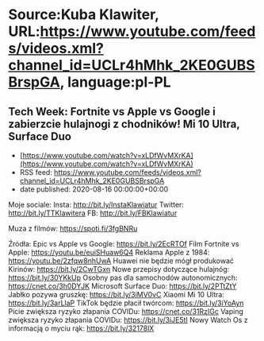 # Source:Kuba Klawiter, URL:https://www.youtube.com/feeds/videos.xml?channel_id=UCLr4hMhk_2KE0GUBSBrspGA, language:pl-PL

## Tech Week: Fortnite vs Apple vs Google i zabierzcie hulajnogi z chodników! Mi 10 Ultra, Surface Duo
 - [https://www.youtube.com/watch?v=xLDfWvMXrKA](https://www.youtube.com/watch?v=xLDfWvMXrKA)
 - RSS feed: https://www.youtube.com/feeds/videos.xml?channel_id=UCLr4hMhk_2KE0GUBSBrspGA
 - date published: 2020-08-16 00:00:00+00:00

Moje sociale:
Insta: http://bit.ly/InstaKlawiatur 
Twitter: http://bit.ly/TTKlawitera
FB: http://bit.ly/FBKlawiatur

Muza z filmów: https://spoti.fi/3fgBNRu

Źródła:
Epic vs Apple vs Google: https://bit.ly/2EcRTOf
Film Fortnite vs Apple: https://youtu.be/euiSHuaw6Q4
Reklama Apple z 1984: https://youtu.be/2zfqw8nhUwA
Huawei nie będzie mógł produkować Kirinów: https://bit.ly/2CwTGxn
Nowe przepisy dotyczące hulajnóg: https://bit.ly/30YKkUp
Osobny pas dla samochodów autonomicznych: https://cnet.co/3h0DYJK
Microsoft Surface Duo: https://bit.ly/2PTtZtY
Jabłko pozywa gruszkę: https://bit.ly/3iMV0vC
Xiaomi Mi 10 Ultra: https://bit.ly/3arLlaP
TikTok będzie płacił twórcom: https://bit.ly/3iYoAyn
Picie zwiększa ryzyko złapania COVIDu: https://cnet.co/31RzIGc
Vaping zwiększa ryzyko złapania COVIDu: https://bit.ly/3iJE5tI
Nowy Watch Os z informacją o myciu rąk: https://bit.ly/32178lX

